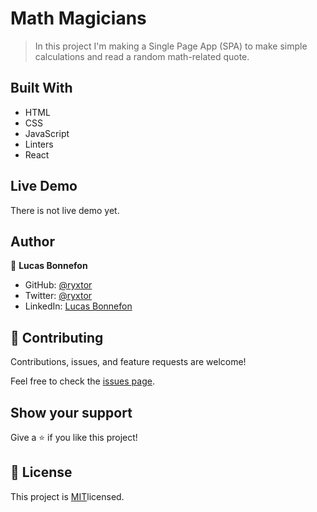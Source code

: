 # Math Magicians

>  In this project I'm making a Single Page App (SPA) to make simple calculations and read a random math-related quote.

## Built With

- HTML
- CSS
- JavaScript
- Linters
- React

## Live Demo

There is not live demo yet.
## Author

👤 **Lucas Bonnefon**

- GitHub: [@ryxtor](https://github.com/ryxtor)
- Twitter: [@ryxtor](https://twitter.com/ryxtor)
- LinkedIn: [Lucas Bonnefon](https://www.linkedin.com/in/lucas-bonnefon-074a01134/)

## 🤝 Contributing

Contributions, issues, and feature requests are welcome!

Feel free to check the [issues page](https://github.com/ryxtor/math-magicians/issues).

## Show your support

Give a ⭐️ if you like this project!

## 📝 License

This project is [MIT](./MIT.md)licensed.